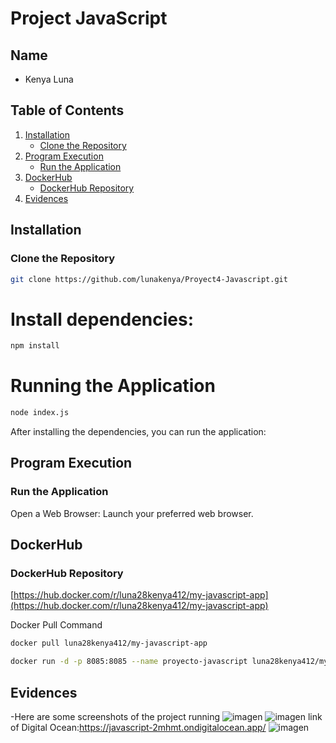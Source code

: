 # Project JavaScript

## Name

- Kenya Luna

## Table of Contents

1. [Installation](#installation)
   - [Clone the Repository](#clone-the-repository)
2. [Program Execution](#program-execution)
   - [Run the Application](#run-the-application)
3. [DockerHub](#dockerhub)
   - [DockerHub Repository](#dockerhub-repository)
4. [Evidences](#evidences)

## Installation
### Clone the Repository

```sh
git clone https://github.com/lunakenya/Proyect4-Javascript.git
```
# Install dependencies:

```sh
npm install
```
# Running the Application
```sh
node index.js
```
After installing the dependencies, you can run the application:

## Program Execution
### Run the Application

Open a Web Browser: Launch your preferred web browser.


## DockerHub
### DockerHub Repository

[https://hub.docker.com/r/luna28kenya412/my-javascript-app](https://hub.docker.com/r/luna28kenya412/my-javascript-app)

Docker Pull Command
```sh
docker pull luna28kenya412/my-javascript-app
```
```sh
docker run -d -p 8085:8085 --name proyecto-javascript luna28kenya412/my-javascript-app
```

## Evidences
-Here are some screenshots of the project running 
![imagen](https://github.com/user-attachments/assets/0682e58e-b96b-40e1-a6ff-d4f808cae234)
![imagen](https://github.com/user-attachments/assets/c19e06cb-f44f-4532-bed1-44f64c0e5f6e)
link of Digital Ocean:https://javascript-2mhmt.ondigitalocean.app/
![imagen](https://github.com/user-attachments/assets/79b0983d-ce3a-47bf-9b72-96957de4ad86)


